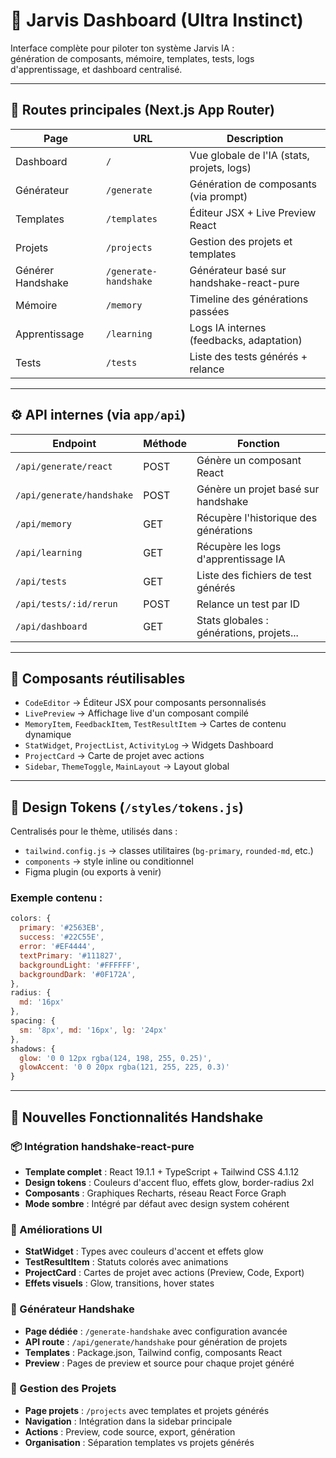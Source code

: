 # 🧠 Jarvis Dashboard (Ultra Instinct)

Interface complète pour piloter ton système Jarvis IA :  
génération de composants, mémoire, templates, tests, logs d'apprentissage, et dashboard centralisé.

---

## 🧭 Routes principales (Next.js App Router)

| Page              | URL                   | Description                                |
| ----------------- | --------------------- | ------------------------------------------ |
| Dashboard         | `/`                   | Vue globale de l'IA (stats, projets, logs) |
| Générateur        | `/generate`           | Génération de composants (via prompt)      |
| Templates         | `/templates`          | Éditeur JSX + Live Preview React           |
| Projets           | `/projects`           | Gestion des projets et templates           |
| Générer Handshake | `/generate-handshake` | Générateur basé sur handshake-react-pure   |
| Mémoire           | `/memory`             | Timeline des générations passées           |
| Apprentissage     | `/learning`           | Logs IA internes (feedbacks, adaptation)   |
| Tests             | `/tests`              | Liste des tests générés + relance          |

---

## ⚙️ API internes (via `app/api`)

| Endpoint                  | Méthode | Fonction                                 |
| ------------------------- | ------- | ---------------------------------------- |
| `/api/generate/react`     | POST    | Génère un composant React                |
| `/api/generate/handshake` | POST    | Génère un projet basé sur handshake      |
| `/api/memory`             | GET     | Récupère l'historique des générations    |
| `/api/learning`           | GET     | Récupère les logs d'apprentissage IA     |
| `/api/tests`              | GET     | Liste des fichiers de test générés       |
| `/api/tests/:id/rerun`    | POST    | Relance un test par ID                   |
| `/api/dashboard`          | GET     | Stats globales : générations, projets... |

---

## 🧩 Composants réutilisables

- `CodeEditor` → Éditeur JSX pour composants personnalisés
- `LivePreview` → Affichage live d'un composant compilé
- `MemoryItem`, `FeedbackItem`, `TestResultItem` → Cartes de contenu dynamique
- `StatWidget`, `ProjectList`, `ActivityLog` → Widgets Dashboard
- `ProjectCard` → Carte de projet avec actions
- `Sidebar`, `ThemeToggle`, `MainLayout` → Layout global

---

## 🎨 Design Tokens (`/styles/tokens.js`)

Centralisés pour le thème, utilisés dans :

- `tailwind.config.js` → classes utilitaires (`bg-primary`, `rounded-md`, etc.)
- `components` → style inline ou conditionnel
- Figma plugin (ou exports à venir)

### Exemple contenu :

```js
colors: {
  primary: '#2563EB',
  success: '#22C55E',
  error: '#EF4444',
  textPrimary: '#111827',
  backgroundLight: '#FFFFFF',
  backgroundDark: '#0F172A',
},
radius: {
  md: '16px'
},
spacing: {
  sm: '8px', md: '16px', lg: '24px'
},
shadows: {
  glow: '0 0 12px rgba(124, 198, 255, 0.25)',
  glowAccent: '0 0 20px rgba(121, 255, 225, 0.3)'
}
```

---

## 🚀 **Nouvelles Fonctionnalités Handshake**

### **📦 Intégration handshake-react-pure**

- **Template complet** : React 19.1.1 + TypeScript + Tailwind CSS 4.1.12
- **Design tokens** : Couleurs d'accent fluo, effets glow, border-radius 2xl
- **Composants** : Graphiques Recharts, réseau React Force Graph
- **Mode sombre** : Intégré par défaut avec design system cohérent

### **🎨 Améliorations UI**

- **StatWidget** : Types avec couleurs d'accent et effets glow
- **TestResultItem** : Statuts colorés avec animations
- **ProjectCard** : Cartes de projet avec actions (Preview, Code, Export)
- **Effets visuels** : Glow, transitions, hover states

### **🔧 Générateur Handshake**

- **Page dédiée** : `/generate-handshake` avec configuration avancée
- **API route** : `/api/generate/handshake` pour génération de projets
- **Templates** : Package.json, Tailwind config, composants React
- **Preview** : Pages de preview et source pour chaque projet généré

### **📱 Gestion des Projets**

- **Page projets** : `/projects` avec templates et projets générés
- **Navigation** : Intégration dans la sidebar principale
- **Actions** : Preview, code source, export, génération
- **Organisation** : Séparation templates vs projets générés
